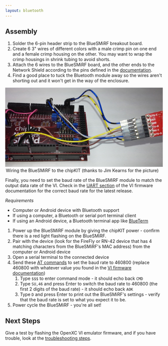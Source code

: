 ```yaml
---
layout: bluetooth
---
```


<div class="page-header">
    <h2>Assembly</h2>
</div>

1. Solder the 6-pin header strip to the BlueSMiRF breakout board.
1. Create 6 3" wires of different colors with a male crimp pin on one end and a
   female crimp housing on the other. You may want to wrap the crimp housings in
   shrink tubing to avoid shorts.
1. Attach the 6 wires to the BlueSMiRF board, and the other ends to the Network
   Shield according to the pins defined in the
   [documentation](http://openxcplatform.com/cantranslator/output/uart.html#chipkit-max32).
1. Find a good place to tuck the Bluetooth module away so the wires aren't
   shorting out and it won't get in the way of the enclosure.

<div class="picture well">
    <img src="/images/assembly/bluetooth-wiring.jpg" />
    <legend>Wiring the BlueSMiRF to the chipKIT (thanks to Jim Kearns for the
        picture) </legend>
</div>

Finally, you need to set the baud rate of the BlueSMiRF module to match the
output data rate of the VI. Check in the [UART section][uart] of the VI firmware
documentation for the correct baud rate for the latest release.

*Requirements*

* Computer or Android device with Bluetooth support
* If using a computer, a Bluetooth or serial port terminal client
* If using an Android device, a Bluetooth terminal app like
  [BlueTerm](https://play.google.com/store/apps/details?id=es.pymasde.blueterm&feature=search_result#?t=W251bGwsMSwyLDEsImVzLnB5bWFzZGUuYmx1ZXRlcm0iXQ..)

1. Power up the BlueSMiRF module by giving the chipKIT power - confirm there is
   a red light flashing on the BlueSMiRF.
1. Pair with the device (look for the FireFly or RN-42 device that has 4
   matching characters from the BlueSMiRF's MAC address) from the computer or
   Android device
1. Open a serial terminal to the connected device
1. Send these [AT
   commands](http://www.sparkfun.com/datasheets/Wireless/Bluetooth/rn-bluetooth-um.pdf)
   to set the baud rate to 460800 (replace 460800 with whatever value you found
   in the [VI firmware documentation][uart])
   1. Type `$$$` to enter command mode - it should echo back `CMD`
   1. Type `SU,46` and press Enter to switch the baud rate to 460800 (the first
      2 digits of the baud rate) - it should echo back `AOK`
   1. Type `D` and press Enter to print out the BlueSMiRF's settings - verify
      that the baud rate is set to what you expect it to be.
1. Power cycle the BlueSMiRF - you're all set!

<div class="page-header">
<h2>Next Steps</h2>
</div>

Give a test by flashing the OpenXC VI emulator firmware, and if you have
trouble, look at the [troubleshooting steps](/bluetooth/troubleshooting.html).

[uart]: http://openxcplatform.com/cantranslator/platforms/max32.html#uart
